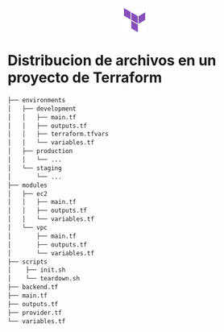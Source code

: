 <p align='center'><img src='/logo.svg' lenght='100' align='center'></p>

<h1> Distribucion de archivos en un proyecto de Terraform</h1>

```sh
├── environments
│   ├── development
│   │   ├── main.tf
│   │   ├── outputs.tf
│   │   ├── terraform.tfvars
│   │   └── variables.tf
│   ├── production
│   │   └── ...
│   └── staging
│       └── ...
├── modules
│   ├── ec2
│   │   ├── main.tf
│   │   ├── outputs.tf
│   │   └── variables.tf
│   └── vpc
│       ├── main.tf
│       ├── outputs.tf
│       └── variables.tf
├── scripts
│    ├── init.sh
│    └── teardown.sh
├── backend.tf
├── main.tf
├── outputs.tf
├── provider.tf
└── variables.tf
```